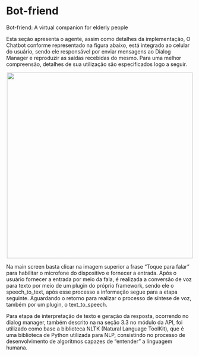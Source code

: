 # Bot-friend
Bot-friend: A virtual companion for elderly people

Esta seção apresenta o agente, assim como detalhes da implementação, O Chatbot conforme representado na figura abaixo, está integrado ao celular do usuário, sendo ele responsável por enviar mensagens ao Dialog Manager e reproduzir as saídas recebidas do mesmo. Para uma melhor compreensão, detalhes de sua utilização são especificados logo a seguir.

<div align="center">
<img src="https://user-images.githubusercontent.com/41653617/190237227-5656cf0b-93a5-4d6d-b68a-3ba4665e4f0d.png" width="500px" />  
</div>

Na main screen basta clicar na imagem superior a frase “Toque para falar” para habilitar o microfone do dispositivo e fornecer a entrada. Após o usuário fornecer a entrada por meio da fala, é realizada  a conversão de voz para texto por meio de um plugin do próprio framework, sendo ele o speech_to_text, após esse processo a informação segue para a etapa seguinte. Aguardando o retorno para realizar o processo de síntese de voz, também por um plugin, o text_to_speech.

Para etapa de interpretação de texto e geração da resposta, ocorrendo no dialog manager, também descrito na na seção 3.3 no módulo da API, foi utilizado como base a biblioteca NLTK (Natural Language ToolKit), que é uma biblioteca de Python utilizada para NLP, consistindo no processo de desenvolvimento de algoritmos capazes de “entender” a linguagem humana. 
